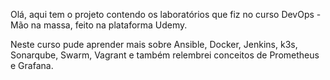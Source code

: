 Olá, aqui tem o projeto contendo os laboratórios que fiz no curso DevOps - Mão na massa, feito na plataforma Udemy. 

Neste curso pude aprender mais sobre Ansible, Docker, Jenkins, k3s, Sonarqube, Swarm, Vagrant e também relembrei conceitos de Prometheus e Grafana.
